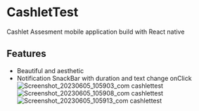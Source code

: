 # CashletTest
Cashlet Assesment mobile application build with React native
## Features
- Beautiful and aesthetic
- Notification SnackBar with duration and text change onClick
![Screenshot_20230605_105903_com cashlettest](https://github.com/LouisMuriuki/CashletTest/assets/42152260/7af59857-1186-4e68-84c3-1b58375aa8a1)![Screenshot_20230605_105908_com cashlettest](https://github.com/LouisMuriuki/CashletTest/assets/42152260/d5724f30-757a-45bc-9f7a-e18b17765ecf)![Screenshot_20230605_105913_com cashlettest](https://github.com/LouisMuriuki/CashletTest/assets/42152260/387efc8b-3561-4657-ab3d-442481b79010)

